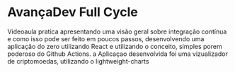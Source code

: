 # AvançaDev Full Cycle

Videoaula pratica apresentando uma visão geral sobre integração contínua e como isso pode ser feito em poucos passos, desenvolvendo uma aplicação do zero utilizando React e utilizando o conceito, simples porem poderoso do Github Actions. a Aplicaçao desenvolvida foi uma vizualizador de criptomoedas, utilizando o lightweight-charts
